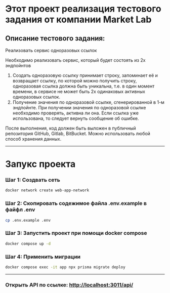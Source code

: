 # Этот проект реализация тестового задания от компании Market Lab

## Описание тестового задания:
Реализовать сервис одноразовых ссылок

Необходимо реализовать сервис, который будет состоять из 2х эндпойнтов

 1. Создать одноразовую ссылку
принимает строку, запоминает её и возвращает ссылку, по которой можно получить строку, одноразовая ссылка должна быть уникальна, т.е. в один момент времени, в сервисе не может быть 2х одинаковых активных одноразовых ссылок.
 2. Получение значения по одноразовой ссылке, сгенерированной в 1-м эндпойнте.
При получении значения по одноразовой ссылке необходимо проверять, активна ли она. Если ссылка уже использована, то следует вернуть сообщение об ошибке.

После выполнения, код должен быть выложен в публичный репозитория GitHub, Gitlab, BitBucket.
Можно использовать любой способ хранения данных.

---

# Запукс проекта

### Шаг 1: Создвать сеть
``` bash
docker network create web-app-network
```

### Шаг 2: Скопировать содежимое файла .env.example в файфл .env
``` bash
cp .env.example .env
```

### Шаг 3: Запустить проект при помощи docker compose
``` bash
docker compose up -d
```
### Шаг 4: Применить миграции
```bash
docker compose exec -it app npx prisma migrate deploy
```

---

### Открыть API по ссылке: [http://localhost:3011/api/](http://localhost:3011/api/)
